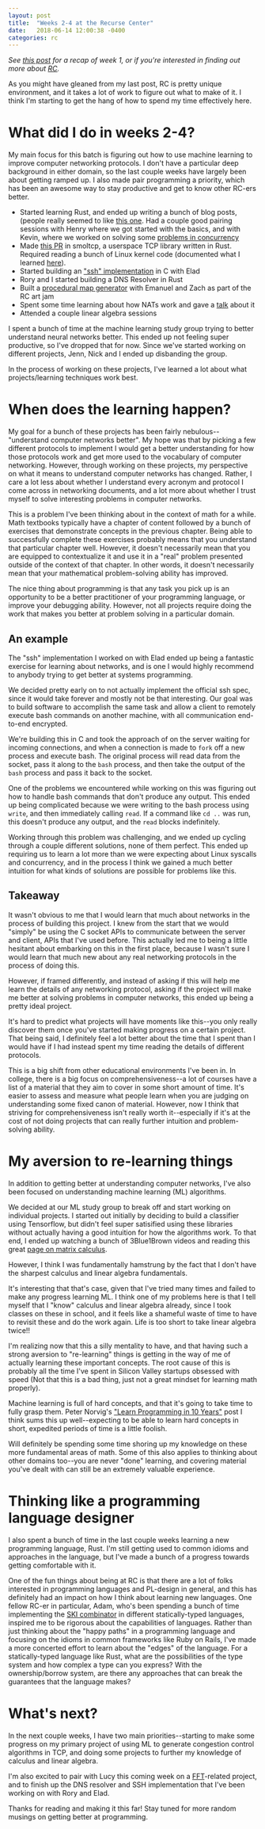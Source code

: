 ```yaml
---
layout: post
title:  "Weeks 2-4 at the Recurse Center"
date:   2018-06-14 12:00:38 -0400
categories: rc
---
```


_See [this post](http://squidarth.com/rc/2018/05/29/rc-week-1.html) for a recap of week 1,
or if you're interested in finding out more about [RC](https://recurse.com)._

As you might have gleaned from my last post, RC is pretty unique
environment, and it takes a lot of work to figure out what to make of it.
I think I'm starting to get the hang of how to spend my time effectively here.

# What did I do in weeks 2-4?

My main focus for this batch is figuring out how to use machine
learning to improve computer networking protocols. I don't have
a particular deep background in either domain, so the last couple
weeks have largely been about getting ramped up. I also made pair programming a priority,
which has been an awesome way to stay productive and get to know
other RC-ers better.

* Started learning Rust, and ended up writing a bunch of blog posts, (people really seemed to like [this one](http://www.squidarth.com/rc/rust/concurrency/2018/06/09/rust-threads-detach.html). Had a couple good pairing sessions with Henry where
we got started with the basics, and with Kevin, where we worked on solving some [problems in concurrency](https://github.com/data-pup/dining-philosophers)
* Made [this PR](https://github.com/m-labs/smoltcp/pull/234) in smoltcp, a userspace TCP library written in Rust. Required
reading a bunch of Linux kernel code (documented what I learned [here](https://github.com/m-labs/smoltcp/issues/83#issuecomment-396406078)).
* Started building an ["ssh" implementation](https://github.com/squidarth/LSSH) in C with Elad
* Rory and I started building a DNS Resolver in Rust
* Built a [procedural map generator](https://github.com/egeromin/FakeMaps) with Emanuel and Zach as part of the RC art jam
* Spent some time learning about how NATs work and gave a [talk](https://slides.com/sidshanker/deck#/) about it
* Attended a couple linear algebra sessions  

I spent a bunch of time at the machine learning study group trying
to better understand neural networks better. This
ended up not feeling super productive, so I've dropped that for now.
Since we've started working on different projects, Jenn, Nick and I
ended up disbanding the group.

In the process of working on these projects, I've learned
a lot about what projects/learning techniques work best.  

# When does the learning happen?

My goal for a bunch of these projects has been fairly
nebulous--"understand computer networks better". My hope
was that by picking a few different protocols to implement
I would get a better understanding for how those protocols
work and get more used to the vocabulary of computer
networking. However, through working on these projects,
my perspective on what it means to understand computer
networks has changed. Rather, I care a lot less about whether
I understand every acronym and protocol I come across in networking documents,
and a lot more about whether I trust myself to solve interesting
problems in computer networks.

This is a problem I've been thinking about in the context of math
for a while. Math textbooks typically have a chapter of content
followed by a bunch of exercises that demonstrate concepts in
the previous chapter. Being able to successfully complete these
exercises probably means that you understand that particular chapter
well. However, it doesn't necessarily mean that you are equipped
to contextualize it and use it in a "real" problem presented outside
of the context of that chapter. In other words, it doesn't necessarily
mean that your mathematical problem-solving ability has improved.

The nice thing about programming is that any task you pick up
is an opportunity to be a better practitioner of your programming
language, or improve your debugging ability. However, not all
projects require doing the work that makes you better
at problem solving in a particular domain.

## An example

The "ssh" implementation I worked on with Elad ended up
being a fantastic exercise for learning about networks,
and is one I would highly recommend to anybody trying
to get better at systems programming.

We decided pretty early on to not actually implement the
official ssh spec, since it would take forever and mostly
not be that interesting. Our goal was to build software
to accomplish the same task and allow a client to remotely
execute bash commands on another machine, with all communication end-to-end
encrypted.

We're building this in C and took the approach of on the server
waiting for incoming connections, and when a connection is made
to `fork` off a new process and execute bash. The original
process will read data from the socket, pass it along to the `bash` process,
and then take the output of the `bash` process and pass it back to the socket.

One of the problems we encountered while working on this was figuring out
how to handle bash commands that don't produce any output. This ended up being complicated because we
were writing to the bash process using `write`, and then immediately calling
`read`. If a command like `cd ..` was run, this doesn't produce any output,
and the `read` blocks indefinitely.

Working through this problem was challenging, and we ended up cycling
through a couple different solutions, none of them perfect.
This ended up requiring us to learn a lot more than we were expecting about
Linux syscalls and concurrency, and in the process I think we gained a much
better intuition for what kinds of solutions are possible for problems
like this. 

## Takeaway

It wasn't obvious to me that I would learn that much about networks
in the process of building this project. I knew from the start
that we would "simply" be using the C socket APIs to communicate
between the server and client, APIs that I've used before. This
actually led me to being a little hesitant about embarking
on this in the first place, because I wasn't sure I would learn
that much new about any real networking protocols in the process
of doing this.

However, if framed differently, and instead of asking if this will
help me learn the details of any networking protocol, asking if
the project will make me better at solving problems in computer
networks, this ended up being a pretty ideal project.

It's hard to predict what projects will have moments like this--you
only really discover them once you've started making progress on a
certain project. That being said, I definitely feel a lot better about
the time that I spent than I would have if I had instead spent my time
reading the details of different protocols. 

This is a big shift from other educational environments I've been in.
In college, there is a big focus on comprehensiveness--a lot of courses
have a list of a material that they aim to cover in some short amount of time.
It's easier to assess and measure what people learn when you are
judging on understanding some fixed canon of material. However, now I think
that striving for comprehensiveness isn't really worth it--especially if
it's at the cost of not doing projects that can really further intuition and
problem-solving ability.

# My aversion to re-learning things

In addition to getting better at understanding computer networks,
I've also been focused on understanding machine learning (ML) algorithms.

We decided at our ML study group to break off and start working on
individual projects. I started out initially by deciding to build
a classifier using Tensorflow, but didn't feel super satisified
using these libraries without actually having a good intuition for
how the algorithms work. To that end,
I ended up watching a bunch of 3Blue1Brown videos and reading
this great [page on matrix calculus](http://explained.ai/matrix-calculus/index.html).

However, I think I was fundamentally hamstrung by the fact that
I don't have the sharpest calculus and linear algebra fundamentals.

It's interesting that that's case, given that I've tried many times
and failed to make any progress learning ML. I think one of my problems
here is that I tell myself that I "know" calculus and linear algebra
already, since I took classes on these in school, and it feels like
a shameful waste of time to have to revisit these and do the work again.
Life is too short to take linear algebra twice!!

I'm realizing now that this a silly mentality to have, and
that having such a strong aversion to "re-learning" things is
getting in the way of me of actually learning these important concepts.
The root cause of this is probably all the time I've spent in Silicon Valley
startups obsessed with speed (Not that this
is a bad thing, just not a great mindset for learning math properly).

Machine learning is full of hard concepts,
and that it's going to take time to fully grasp them. Peter Norvig's ["Learn Programming in 10 Years"](http://norvig.com/21-days.html)
post I think sums this up well--expecting to be able to learn
hard concepts in short, expedited periods of time is a little
foolish.

Will definitely be spending some time shoring up my knowledge
on these more fundamental areas of math. Some of this also
applies to thinking about other domains too--you are never
"done" learning, and covering material you've dealt with
can still be an extremely valuable experience.

# Thinking like a programming language designer

I also spent a bunch of time in the last couple weeks
learning a new programming language, Rust. I'm still
getting used to common idioms and approaches in the language,
but I've made a bunch of a progress towards getting comfortable
with it.

One of the fun things about being at RC is that there are a lot
of folks interested in programming languages and PL-design in general,
and this has definitely had an impact on how I think about learning
new languages. One fellow RC-er in particular, Adam, who's been
spending a bunch of time implementing the [SKI combinator](https://en.wikipedia.org/wiki/SKI_combinator_calculus)
in different statically-typed languages, inspired me to be rigorous
about the capabilities of languages. Rather than just thinking about the
"happy paths" in a programming language and focusing on the idioms in common frameworks
like Ruby on Rails, I've made a more concerted effort to learn
about the "edges" of the language. For a statically-typed language like Rust,
what are the possibilities of the type system and how complex a type can you express?
With the ownership/borrow system, are there any approaches that can break
the guarantees that the language makes?

# What's next?

In the next couple weeks, I have two main priorities--starting to make some progress
on my primary project of using ML to generate congestion control algorithms in TCP,
and doing some projects to further my knowledge of calculus and linear algebra.

I'm also excited to pair with Lucy this coming week on a [FFT](https://en.wikipedia.org/wiki/Fast_Fourier_transform)-related project, and to finish up the DNS resolver and SSH implementation that I've been working on with Rory
and Elad.

Thanks for reading and making it this far! Stay tuned for more random musings on
getting better at programming.
